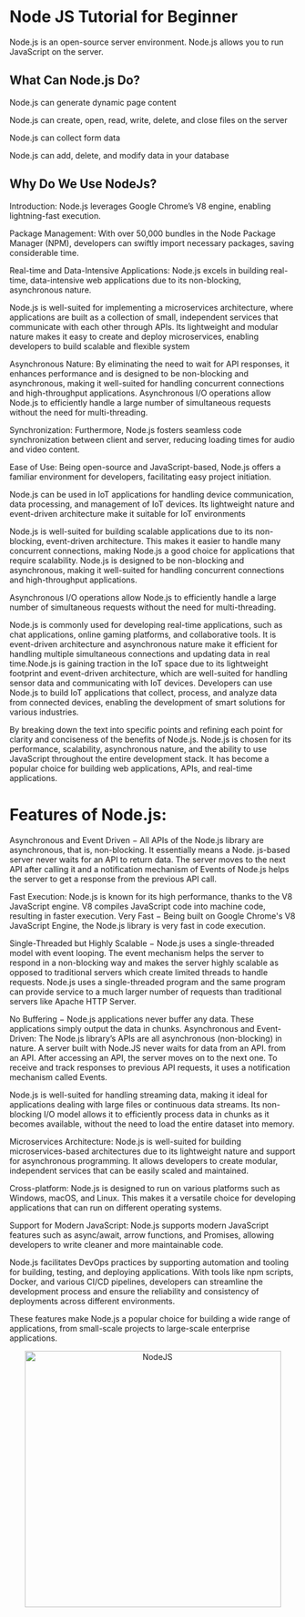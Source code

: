 # Node JS Tutorial for Beginner
Node.js is an open-source server environment.  Node.js allows you to run
JavaScript on the server.

## What Can Node.js Do?

  Node.js can generate dynamic page content
  
  Node.js can create, open, read, write, delete, and close files on the server
  
  Node.js can collect form data
  
  Node.js can add, delete, and modify data in your database

  ## Why Do We Use NodeJs?
  
Introduction: Node.js leverages Google Chrome’s V8 engine, enabling lightning-fast execution.

Package Management: With over 50,000 bundles in the Node Package Manager (NPM), developers can swiftly import necessary packages, saving considerable time.

Real-time and Data-Intensive Applications: Node.js excels in building real-time, data-intensive web applications due to its non-blocking, asynchronous nature.

Node.js is well-suited for implementing a microservices architecture, where applications are built as a collection of small, independent services that communicate with each other through APIs. Its lightweight and modular nature makes it easy to create and deploy microservices, enabling developers to build scalable and flexible system

Asynchronous Nature: By eliminating the need to wait for API responses, it enhances performance and is designed to be non-blocking and asynchronous, making it well-suited for handling concurrent connections and high-throughput applications. Asynchronous I/O operations allow Node.js to efficiently handle a large number of simultaneous requests without the need for multi-threading.

Synchronization: Furthermore, Node.js fosters seamless code synchronization between client and server, reducing loading times for audio and video content.

Ease of Use: Being open-source and JavaScript-based, Node.js offers a familiar environment for developers, facilitating easy project initiation.

Node.js can be used in IoT applications for handling device communication, data processing, and management of IoT devices. Its lightweight nature and event-driven architecture make it suitable for IoT environments

Node.js is well-suited for building scalable applications due to its non-blocking, event-driven architecture. This makes it easier to handle many concurrent connections, making Node.js a good choice for applications that require scalability.
Node.js is designed to be non-blocking and asynchronous, making it well-suited for handling concurrent connections and high-throughput applications.

Asynchronous I/O operations allow Node.js to efficiently handle a large number of simultaneous requests without the need for multi-threading.

Node.js is commonly used for developing real-time applications, such as chat applications, online gaming platforms, and collaborative tools. It is event-driven architecture and asynchronous nature make it efficient for handling multiple simultaneous connections and updating data in real time.Node.js is gaining traction in the IoT space due to its lightweight footprint and event-driven architecture, which are well-suited for handling sensor data and communicating with IoT devices. Developers can use Node.js to build IoT applications that collect, process, and analyze data from connected devices, enabling the development of smart solutions for various industries.

By breaking down the text into specific points and refining each point for clarity and conciseness of the benefits of Node.js. Node.js is chosen for its performance, scalability, asynchronous nature, and the ability to use JavaScript throughout the entire development stack. It has become a popular choice for building web applications, APIs, and real-time applications.



  
  # Features of Node.js:

Asynchronous and Event Driven − All APIs of the Node.js library are asynchronous, that is, non-blocking. It essentially means a Node. js-based server never waits for an API to return data. The server moves to the next API after calling it and a notification mechanism of Events of Node.js helps the server to get a response from the previous API call.

Fast Execution: Node.js is known for its high performance, thanks to the V8 JavaScript engine. V8 compiles JavaScript code into machine code, resulting in faster execution. Very Fast − Being built on Google Chrome's V8 JavaScript Engine, the Node.js library is very fast in code execution.

Single-Threaded but Highly Scalable − Node.js uses a single-threaded model with event looping. The event mechanism helps the server to respond in a non-blocking way and makes the server highly scalable as opposed to traditional servers which create limited threads to handle requests. Node.js uses a single-threaded program and the same program can provide service to a much larger number of requests than traditional servers like Apache HTTP Server.

No Buffering − Node.js applications never buffer any data. These applications simply output the data in chunks.
Asynchronous and Event-Driven: The Node.js library’s APIs are all asynchronous (non-blocking) in nature. A server built with Node.JS never waits for data from an API. from an API. After accessing an API, the server moves on to the next one. To receive and track responses to previous API requests, it uses a notification mechanism called Events.

Node.js is well-suited for handling streaming data, making it ideal for applications dealing with large files or continuous data streams. Its non-blocking I/O model allows it to efficiently process data in chunks as it becomes available, without the need to load the entire dataset into memory.

Microservices Architecture: Node.js is well-suited for building microservices-based architectures due to its lightweight nature and support for asynchronous programming. It allows developers to create modular, independent services that can be easily scaled and maintained.

Cross-platform: Node.js is designed to run on various platforms such as Windows, macOS, and Linux. This makes it a versatile choice for developing applications that can run on different operating systems.

Support for Modern JavaScript: Node.js supports modern JavaScript features such as async/await, arrow functions, and Promises, allowing developers to write cleaner and more maintainable code.

Node.js facilitates DevOps practices by supporting automation and tooling for building, testing, and deploying applications. With tools like npm scripts, Docker, and various CI/CD pipelines, developers can streamline the development process and ensure the reliability and consistency of deployments across different environments.
  
These features make Node.js a popular choice for building a wide range of applications, from small-scale projects to large-scale enterprise applications.


<p align='center'>
<img width="450" alt="NodeJS" src="https://github.com/Dulon18/Node-JS-Tutorial/assets/80118217/5ea3a4e3-f4f6-4f05-9528-20220047e843">
</p>
